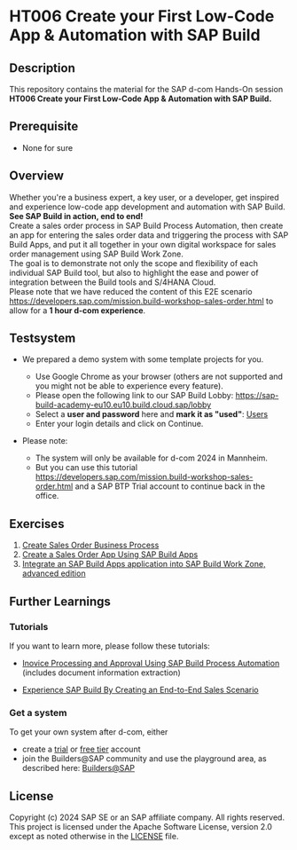 # HT006 Create your First Low-Code App & Automation with SAP Build

## Description

This repository contains the material for the SAP d-com Hands-On session **HT006 Create your First Low-Code App & Automation with SAP Build.** 

## Prerequisite

- None for sure

## Overview

Whether you're a business expert, a key user, or a developer, get inspired and experience low-code app development and automation with SAP Build.   
**See SAP Build in action, end to end!**  
Create a sales order process in SAP Build Process Automation, then create an app for entering the sales order data and triggering the process with SAP Build Apps, and put it all together in your own digital workspace for sales order management using SAP Build Work Zone.  
The goal is to demonstrate not only the scope and flexibility of each individual SAP Build tool, but also to highlight the ease and power of integration between the Build tools and S/4HANA Cloud.  
Please note that we have reduced the content of this E2E scenario https://developers.sap.com/mission.build-workshop-sales-order.html to allow for a **1 hour d-com experience**.  

## Testsystem
- We prepared a demo system with some template projects for you.
  - Use Google Chrome as your browser (others are not supported and you might not be able to experience every feature).
  - Please open the following link to our SAP Build Lobby: https://sap-build-academy-eu10.eu10.build.cloud.sap/lobby
  - Select a **user and password** here and **mark it as "used"**: [Users](https://sap-my.sharepoint.com/:x:/p/beatrice_pasch/ETU5oIhNkmJKs1R0EyVyt20BNCeYMXVZUAxF4djntLekyQ?e=F2flEd)
  - Enter your login details and click on Continue.  
  
- Please note: 
  - The system will only be available for d-com 2024 in Mannheim.
  - But you can use this tutorial https://developers.sap.com/mission.build-workshop-sales-order.html and a SAP BTP Trial account to continue back in the office.
  
## Exercises

1. [Create Sales Order Business Process](exercises/ex0/README.md)
2. [Create a Sales Order App Using SAP Build Apps](exercises/ex1/README.md)
3. [Integrate an SAP Build Apps application into SAP Build Work Zone, advanced edition](exercises/ex2/README.md)
  
<!-- />
Comments
<!-->

## Further Learnings
  
### Tutorials
If you want to learn more, please follow these tutorials:

<!--
- [Boost your Business Process with Automation, Decision and Process Visibility](https://developers.sap.com/mission.sap-process-automation-boost.html) (builds upon the tutorial you are doing here at d-com)  
-->
- [Inovice Processing and Approval Using SAP Build Process Automation](https://developers.sap.com/mission.invoice-processing-approval-spa.html) (includes document information extraction)  

- [Experience SAP Build By Creating an End-to-End Sales Scenario](https://developers.sap.com/mission.build-workshop-sales-order.html)  
  
### Get a system
To get your own system after d-com, either
- create a [trial](https://blogs.sap.com/2022/09/09/sap-process-automation-now-available-in-your-trail-account/) or [free tier](https://developers.sap.com/tutorials/spa-subscribe-booster.html) account
- join the Builders@SAP community and use the playground area, as described here: [Builders@SAP](https://workzone.one.int.sap/site#workzone-viewAll?sap-app-origin-hint=&/groups/P56nCWteoKM9wtQD5gEWqS/overview_page/sFWEhdqb2CHnYq1pSOrBZP)

  
## License

Copyright (c) 2024 SAP SE or an SAP affiliate company. All rights reserved. This project is licensed under the Apache Software License, version 2.0 except as noted otherwise in the [LICENSE](LICENSES/Apache-2.0.txt) file.
